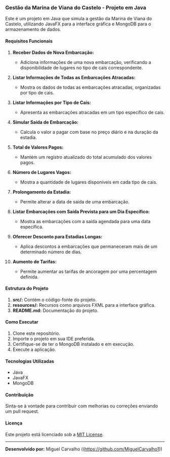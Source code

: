 ### Gestão da Marina de Viana do Castelo - Projeto em Java

Este é um projeto em Java que simula a gestão da Marina de Viana do Castelo, utilizando JavaFX para a interface gráfica e MongoDB para o armazenamento de dados.

#### Requisitos Funcionais

1. **Receber Dados de Nova Embarcação:**
   - Adiciona informações de uma nova embarcação, verificando a disponibilidade de lugares no tipo de cais correspondente.

2. **Listar Informações de Todas as Embarcações Atracadas:**
   - Mostra os dados de todas as embarcações atracadas, organizadas por tipo de cais.

3. **Listar Informações por Tipo de Cais:**
   - Apresenta as embarcações atracadas em um tipo específico de cais.

4. **Simular Saída de Embarcação:**
   - Calcula o valor a pagar com base no preço diário e na duração da estadia.

5. **Total de Valores Pagos:**
   - Mantém um registro atualizado do total acumulado dos valores pagos.

6. **Número de Lugares Vagos:**
   - Mostra a quantidade de lugares disponíveis em cada tipo de cais.

7. **Prolongamento da Estadia:**
   - Permite alterar a data de saída de uma embarcação.

8. **Listar Embarcações com Saída Prevista para um Dia Específico:**
   - Mostra as embarcações com a saída agendada para uma data específica.

9. **Oferecer Desconto para Estadias Longas:**
   - Aplica descontos a embarcações que permaneceram mais de um determinado número de dias.

10. **Aumento de Tarifas:**
    - Permite aumentar as tarifas de ancoragem por uma percentagem definida.

#### Estrutura do Projeto

1. **src/:** Contém o código-fonte do projeto.
2. **resources/:** Recursos como arquivos FXML para a interface gráfica.
3. **README.md:** Documentação do projeto.

#### Como Executar

1. Clone este repositório.
2. Importe o projeto em sua IDE preferida.
3. Certifique-se de ter o MongoDB instalado e em execução.
4. Execute a aplicação.

#### Tecnologias Utilizadas

- Java
- JavaFX
- MongoDB

#### Contribuição

Sinta-se à vontade para contribuir com melhorias ou correções enviando um pull request.

#### Licença

Este projeto está licenciado sob a [MIT License](LICENSE).

---

**Desenvolvido por:** Miguel Carvalho ((https://github.com/MiguelCarvalho1))
